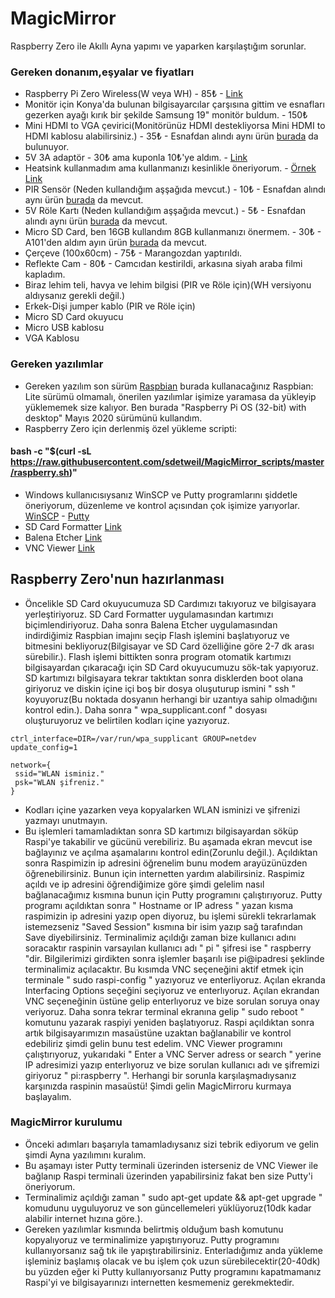 # MagicMirror
Raspberry Zero ile Akıllı Ayna yapımı ve yaparken karşılaştığım sorunlar.

### Gereken donanım,eşyalar ve fiyatları
*  Raspberry Pi Zero Wireless(W veya WH) - 85₺ - [Link](https://market.samm.com/raspberry-pi-zero-w)
*  Monitör için Konya'da bulunan bilgisayarcılar çarşısına gittim ve esnafları gezerken ayağı kırık bir şekilde Samsung 19" monitör buldum. - 150₺
*  Mini HDMI to VGA çevirici(Monitörünüz HDMI destekliyorsa Mini HDMI to HDMI kablosu alabilirsiniz.) - 35₺ - Esnafdan alındı aynı ürün [burada](https://urun.n11.com/diger-bilgisayar-yedek-parcalari/mini-hdmi-to-vga-kablo-cevirici-donusturucu-hdmi-ses-destekli-bst-P219387924?gclsrc=aw.ds&&gclid=CjwKCAjwsO_4BRBBEiwAyagRTVnHPqpTWFgqWJqJPgQ0x-ZhH-cBtHG7TYB-0Lu3BZf1d-UIT6rNThoCp8YQAvD_BwE) da bulunuyor.
*  5V 3A adaptör - 30₺ ama kuponla 10₺'ye aldım. - [Link](https://www.trendyol.com/syrox/3-0-amper-sarj-aleti-p-5562839)
*  Heatsink kullanmadım ama kullanmanızı kesinlikle öneriyorum. - [Örnek Link](https://market.samm.com/raspberry-pi-sogutucu-set)
*  PIR Sensör (Neden kullandığım aşşağıda mevcut.) - 10₺ - Esnafdan alındı aynı ürün [burada](https://www.robotistan.com/hc-sr501-ayarlanabilir-ir-hareket-algilama-sensoru-pir) da mevcut.
*  5V Röle Kartı (Neden kullandığım aşşağıda mevcut.) - 5₺ - Esnafdan alındı aynı ürün [burada](https://www.robotistan.com/1-way-5v-relay-module-tekli-5v-role-karti) da mevcut.
*  Micro SD Card, ben 16GB kullandım 8GB kullanmanızı önermem. - 30₺ -  A101'den aldım ayın ürün [burada](https://www.hepsiburada.com/sandisk-ultra-16gb-80mb-s-microsdhc-microsdxc-uhs-i-hafiza-karti-sdsquns-016g-gn3mn-p-HBV0000084R77?magaza=Hepsiburada&wt_gl=cpc.6805.shop.nelk.foto-aksesuar-ssc&gclid=CjwKCAjwsO_4BRBBEiwAyagRTTUYnhCSyu9SB2iAu_guk18WVbce5p-6DK112QeTrl7xf_MC-wYSERoCAIEQAvD_BwE) da mevcut.
*  Çerçeve (100x60cm) - 75₺ - Marangozdan yaptırıldı.
*  Reflekte Cam - 80₺ -  Camcıdan kestirildi, arkasına siyah araba filmi kapladım.
*  Biraz lehim teli, havya ve lehim bilgisi (PIR ve Röle için)(WH versiyonu aldıysanız gerekli değil.)
*  Erkek-Dişi jumper kablo (PIR ve Röle için)
*  Micro SD Card okuyucu  
*  Micro USB kablosu
*  VGA Kablosu
### Gereken yazılımlar
*  Gereken yazılım son sürüm [Raspbian](https://www.raspberrypi.org/downloads/raspberry-pi-os/) burada kullanacağınız Raspbian: Lite sürümü olmamalı, önerilen yazılımlar işimize yaramasa da yükleyip yüklememek size kalıyor. Ben burada "Raspberry Pi OS (32-bit) with desktop" Mayıs 2020 sürümünü kullandım.
*  Raspberry Zero için derlenmiş özel yükleme scripti:
  #### bash -c "$(curl -sL https://raw.githubusercontent.com/sdetweil/MagicMirror_scripts/master/raspberry.sh)"
*  Windows kullanıcısıysanız WinSCP ve Putty programlarını şiddetle öneriyorum, düzenleme ve kontrol açısından çok işimize yarıyorlar. [WinSCP](https://winscp.net/eng/downloads.php) - [Putty](https://winscp.net/eng/downloads.php#putty)
*  SD Card Formatter [Link](https://www.sdcard.org/downloads/formatter/)
*  Balena Etcher [Link](https://www.balena.io/etcher/)	
*  VNC Viewer [Link](https://www.realvnc.com/en/connect/download/viewer/)

## Raspberry Zero'nun hazırlanması
* Öncelikle SD Card okuyucumuza SD Cardımızı takıyoruz ve bilgisayara yerleştiriyoruz. SD Card Formatter uygulamasından kartımızı biçimlendiriyoruz. Daha sonra Balena Etcher uygulamasından indirdiğimiz Raspbian imajını seçip Flash işlemini başlatıyoruz ve bitmesini bekliyoruz(Bilgisayar ve SD Card özelliğine göre 2-7 dk arası sürebilir.). Flash işlemi bittikten sonra program otomatik kartımızı bilgisayardan çıkaracağı için SD Card okuyucumuzu sök-tak yapıyoruz. SD kartımızı bilgisayara tekrar taktıktan sonra disklerden boot olana giriyoruz ve diskin içine içi boş bir dosya oluşuturup ismini " ssh " koyuyoruz(Bu noktada dosyanın herhangi bir uzantıya sahip olmadığını kontrol edin.). Daha sonra " wpa_supplicant.conf "  dosyası oluşturuyoruz ve belirtilen kodları içine yazıyoruz.
````
ctrl_interface=DIR=/var/run/wpa_supplicant GROUP=netdev
update_config=1

network={
 ssid="WLAN isminiz."
 psk="WLAN şifreniz."
}
````
* Kodları içine yazarken veya kopyalarken WLAN isminizi ve şifrenizi yazmayı unutmayın.
* Bu işlemleri tamamladıktan sonra SD kartımızı bilgisayardan söküp Raspi'ye takabilir ve gücünü verebiliriz. Bu aşamada ekran mevcut ise bağlayınız ve açılma aşamalarını kontrol edin(Zorunlu değil.). Açıldıktan sonra Raspimizin ip adresini öğrenelim bunu modem arayüzünüzden öğrenebilirsiniz. Bunun için internetten yardım alabilirsiniz. Raspimiz açıldı ve ip adresini öğrendiğimize göre şimdi gelelim nasıl bağlanacağımız kısmına bunun için Putty programını çalıştırıyoruz. Putty programı açıldıktan sonra " Hostname or IP adress " yazan kısma raspimizin ip adresini yazıp open diyoruz, bu işlemi sürekli tekrarlamak istemezseniz "Saved Session" kısmına bir isim yazıp sağ tarafından Save diyebilirsiniz. Terminalimiz açıldığı zaman bize kullanıcı adını soracaktır raspinin varsayılan kullanıcı adı " pi " şifresi ise " raspberry "dir. Bilgilerimizi girdikten sonra işlemler başarılı ise pi@ipadresi şeklinde terminalimiz açılacaktır. Bu kısımda VNC seçeneğini aktif etmek için terminale " sudo raspi-config " yazıyoruz ve enterliyoruz. Açılan ekranda Interfacing Options seçeğini seçiyoruz ve enterlıyoruz. Açılan ekrandan VNC seçeneğinin üstüne gelip enterlıyoruz ve bize sorulan soruya onay veriyoruz. Daha sonra tekrar terminal ekranına gelip " sudo reboot " komutunu yazarak raspiyi yeniden başlatıyoruz. Raspi açıldıktan sonra artık bilgisayarımızın masaüstüne uzaktan bağlanabilir ve kontrol edebiliriz şimdi gelin bunu test edelim. VNC Viewer programını çalıştırıyoruz, yukarıdaki " Enter a VNC Server adress or search " yerine IP adresimizi yazıp enterlıyoruz ve bize sorulan kullanıcı adı ve şifremizi giriyoruz " pi:raspberry ". Herhangi bir sorunla karşılaşmadıysanız karşınızda raspinin masaüstü! Şimdi gelin MagicMirroru kurmaya başlayalım.
### MagicMirror kurulumu
* Önceki adımları başarıyla tamamladıysanız sizi tebrik ediyorum ve gelin şimdi Ayna yazılımını kuralım.
* Bu aşamayı ister Putty terminali üzerinden isterseniz de VNC Viewer ile bağlanıp Raspi terminali üzerinden yapabilirsiniz fakat ben size Putty'i öneriyorum.
* Terminalimiz açıldığı zaman " sudo apt-get update && apt-get upgrade " komudunu uyguluyoruz ve son güncellemeleri yüklüyoruz(10dk kadar alabilir internet hızına göre.).
* Gereken yazılımlar kısmında belirtmiş olduğum bash komutunu kopyalıyoruz ve terminalimize yapıştırıyoruz. Putty programını kullanıyorsanız sağ tık ile yapıştırabilirsiniz. Enterladığımız anda yükleme işleminiz başlamış olacak ve bu işlem çok uzun sürebilecektir(20-40dk) bu yüzden eğer ki Putty kullanıyorsanız Putty programını kapatmamanız Raspi'yi ve bilgisayarınızı internetten kesmemeniz gerekmektedir.
